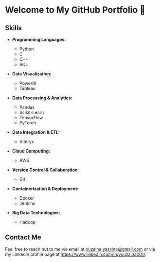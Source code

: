 # Welcome to My GitHub Portfolio 👋

## Skills

- **Programming Languages:**
  - Python
  - C
  - C++
  - SQL

- **Data Visualization:**
  - PowerBI
  - Tableau

- **Data Processing & Analytics:**
  - Pandas
  - Scikit-Learn
  - TensorFlow
  - PyTorch

- **Data Integration & ETL:**
  - Alteryx

- **Cloud Computing:**
  - AWS

- **Version Control & Collaboration:**
  - Git

- **Containerization & Deployment:**
  - Docker
  - Jenkins

- **Big Data Technologies:**
  - Hadoop

## Contact Me

Feel free to reach out to me via email at [ouzaina.yassine@gmail.com](mailto:ouzaina.yassine@gmail.com) or via my Linkedin profile page at https://www.linkedin.com/in/youzaina001/.
